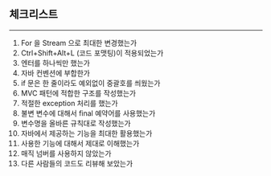 ## 체크리스트

---

1. For 을 Stream 으로 최대한 변경했는가
2. Ctrl+Shift+Alt+L (코드 포맷팅)이 적용되었는가
3. 엔터를 하나씩만 했는가
4. 자바 컨벤션에 부합한가
5. if 문은 한 줄이라도 예외없이 중괄호를 씌웠는가
6. MVC 패턴에 적합한 구조를 작성했는가
7. 적절한 exception 처리를 했는가
8. 불변 변수에 대해서 final 예약어를 사용했는가
9. 변수명을 올바른 규칙대로 작성했는가
10. 자바에서 제공하는 기능을 최대한 활용했는가
11. 사용한 기능에 대해서 제대로 이해했는가
12. 매직 넘버를 사용하지 않았는가
13. 다른 사람들의 코드도 리뷰해 보았는가
